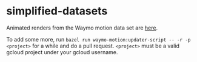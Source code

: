 # simplified-datasets

Animated renders from the Waymo motion data set are [here](./waymo-motion/data).

To add some more, run `bazel run waymo-motion:updater-script -- -r -p <project>` for a while and do a pull request.
`<project>` must be a valid gcloud project under your gcloud username.

